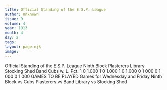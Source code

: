 ```yaml
---
title: Official Standing of the E.S.P. League
author: Unknown
issue: 9
volume: 4
year: 1913
month: 4
day: 2
tags:
layout: page.njk
image:
---
```

Official Standing of the E.S.P. League      Ninth Block Plasterers Library Stocking Shed Band   Cubs   w. L. Pct.   1 0 1.000 1 0 1.000 1 0 1.000 0 1 000 0 1 000 0 1 000   GAMES TO BE PLAYED Games for Wednesday and Friday   Ninth Block vs Cubs Plasterers vs Band   Library vs Stocking Shed

